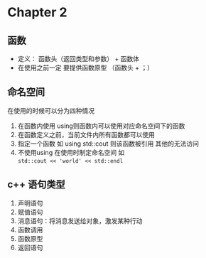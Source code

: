 # Chapter 2
## 函数
* 定义： 函数头（返回类型和参数） + 函数体
* 在使用之前一定 要提供函数原型 （函数头 + ；）

## 命名空间
在使用的时候可以分为四种情况
1. 在函数内使用 using则函数内可以使用对应命名空间下的函数
2. 在函数定义之前，当前文件内所有函数都可以使用
3. 指定一个函数 如 using std::cout 则该函数被引用 其他的无法访问
4. 不使用using 在使用时制定命名空间 如  
`
std::cout << 'world' << std::endl
`  
## c++ 语句类型
1. 声明语句
2. 赋值语句
3. 消息语句：将消息发送给对象，激发某种行动
4. 函数调用
5. 函数原型
6. 返回语句
